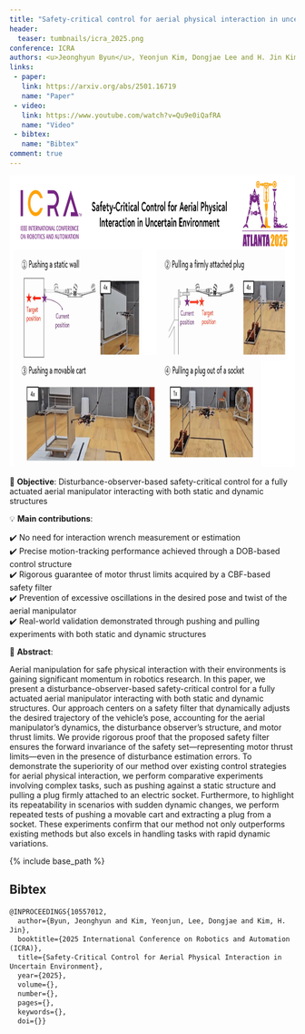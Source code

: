 ```yaml
---
title: "Safety-critical control for aerial physical interaction in uncertain environment"
header:
  teaser: tumbnails/icra_2025.png
conference: ICRA
authors: <u>Jeonghyun Byun</u>, Yeonjun Kim, Dongjae Lee and H. Jin Kim
links:
 - paper:
   link: https://arxiv.org/abs/2501.16719
   name: "Paper"
 - video:
   link: https://www.youtube.com/watch?v=Qu9e0iQafRA
   name: "Video"
 - bibtex: 
   name: "Bibtex"
comment: true
---
```


<center><img src="/images/tumbnails/icra_2025.png" width="910" height="512"></center>

🥅 **Objective**: Disturbance-observer-based safety-critical control for a fully actuated aerial manipulator interacting with both static and dynamic structures

💡 **Main contributions**: 

✔️ No need for interaction wrench measurement or estimation <br>
✔️ Precise motion-tracking performance achieved through a DOB-based control structure <br>
✔️ Rigorous guarantee of motor thrust limits acquired by a CBF-based safety filter <br>
✔️ Prevention of excessive oscillations in the desired pose and twist of the aerial manipulator <br>
✔️ Real-world validation demonstrated through pushing and pulling experiments with both static and dynamic structures


📃 **Abstract**: 

Aerial manipulation for safe physical interaction with their environments is gaining significant momentum in robotics research. In this paper, we present a disturbance-observer-based safety-critical control for a fully actuated aerial manipulator interacting with both static and dynamic structures. Our approach centers on a safety filter that dynamically adjusts the desired trajectory of the vehicle’s pose, accounting for the aerial manipulator’s dynamics, the disturbance observer’s structure, and motor thrust limits. We provide rigorous proof that the proposed safety filter ensures the forward invariance of the safety set—representing motor thrust limits—even in the presence of disturbance estimation errors. To demonstrate the superiority of our method over existing control strategies for aerial physical interaction, we perform comparative experiments involving complex tasks, such as pushing against a static structure and pulling a plug firmly attached to an electric socket. Furthermore, to highlight its repeatability in scenarios with sudden dynamic changes, we perform repeated tests of pushing a movable cart and extracting a plug from a socket. These experiments confirm that our method not only outperforms existing methods but also excels in handling tasks with rapid dynamic variations.

{% include base_path %}

## Bibtex <a id="bibtex"></a>
```
@INPROCEEDINGS{10557012,
  author={Byun, Jeonghyun and Kim, Yeonjun, Lee, Dongjae and Kim, H. Jin},
  booktitle={2025 International Conference on Robotics and Automation (ICRA)}, 
  title={Safety-Critical Control for Aerial Physical Interaction in Uncertain Environment}, 
  year={2025},
  volume={},
  number={},
  pages={},
  keywords={},
  doi={}}
```
